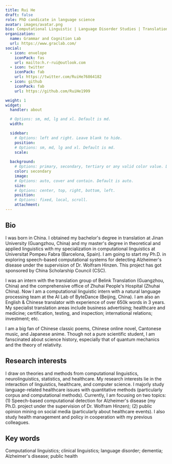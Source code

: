 ```yaml
---
title: Rui He
draft: false
role: PhD candicate in language science
avatar: images/avatar.png
bio: Computational Linguistic | Language Disorder Studies | Translation
organization:
  name: Grammar and Cognition Lab 
  url: https://www.graclab.com/
social:
  - icon: envelope
    iconPack: fas
    url: mailto:h.r-rui@outlook.com
  - icon: twitter
    iconPack: fab
    url: https://twitter.com/RuiHe76864182
  - icon: github
    iconPack: fab
    url: https://github.com/RuiHe1999

weight: 1
widget:
  handler: about

  # Options: sm, md, lg and xl. Default is md.
  width:

  sidebar:
    # Options: left and right. Leave blank to hide.
    position:
    # Options: sm, md, lg and xl. Default is md.
    scale:
  
  background:
    # Options: primary, secondary, tertiary or any valid color value. Default is primary.
    color: secondary
    image:
    # Options: auto, cover and contain. Default is auto.
    size:
    # Options: center, top, right, bottom, left.
    position:
    # Options: fixed, local, scroll.
    attachment: 
---
```


## Bio

I was born in China. I obtained my bachelor's degree in translation at Jinan University (Guangzhou, China) and my master's degree in theoretical and applied linguistics with my specialization in computational linguistics at Universitat Pompeu Fabra (Barcelona, Spain). I am going to start my Ph.D. in exploring speech-based computational systems for detecting Alzheimer's disease under the supervision of Dr. Wolfram Hinzen. This project has got sponsored by China Scholarship Council (CSC).

I was an intern with the translation group of Belink Translation (Guangzhou, China) and the comprehensive office of Zhuhai People's Hospital (Zhuhai China). Now I am a computational linguistic intern with a natural language processing team at the AI Lab of ByteDance (Beijing, China). I am also an English & Chinese translator with experience of over 650k words in 3 years. My specialist translation areas include business advertising; healthcare and medicine; certification, testing, and inspection; international relations; investment; etc.

I am a big fan of Chinese classic poems, Chinese online novel, Cantonese music, and Japanese anime. Though not a pure scientific student, I am fanscinated about science history, especially that of quantum mechanics and the theory of relativity. 

## Research interests 

I draw on theories and methods from computational linguistics, neurolinguistics, statistics, and healthcare.  My research interests lie in the interaction of linguistics, healthcare, and computer science. I majorly study language-related healthcare issues with quantitative methods  (particularly corpus and computational methods). Currently, I am focusing on two topics: (1) Speech-based computational detection for Alzheimer's disease (my Ph.D. project under the supervision of Dr. Wolfram Hinzen); (2) public opinion mining on social media (particularly about healthcare events). I also study health management and policy in cooperation with my previous colleagues. 

## Key words
Computational linguistics; clinical linguistics; language disorder; dementia; Alzheimer's disease; public health

